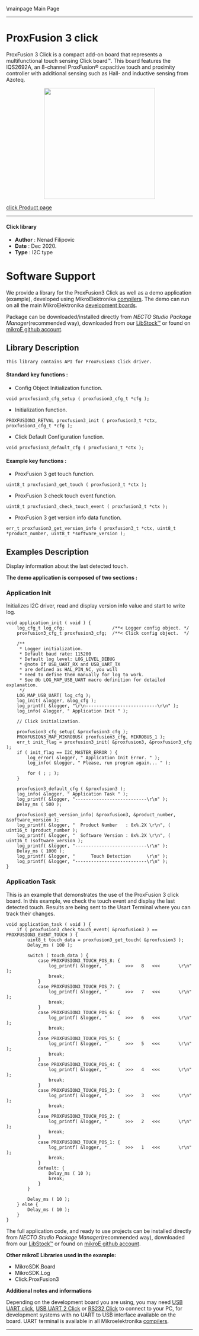 \mainpage Main Page



---
# ProxFusion 3 click

ProxFusion 3 Click is a compact add-on board that represents a multifunctional touch sensing Click board™. This board features the IQS2692A, an 8-channel ProxFusion® capacitive touch and proximity controller with additional sensing such as Hall- and inductive sensing from Azoteq.

<p align="center">
  <img src="https://download.mikroe.com/images/click_for_ide/proxfusion3_click.png" height=300px>
</p>

[click Product page](https://www.mikroe.com/proxfusion-3-click)

---


#### Click library

- **Author**        : Nenad Filipovic
- **Date**          : Dec 2020.
- **Type**          : I2C type


# Software Support

We provide a library for the ProxFusion3 Click
as well as a demo application (example), developed using MikroElektronika
[compilers](https://www.mikroe.com/necto-studio).
The demo can run on all the main MikroElektronika [development boards](https://www.mikroe.com/development-boards).

Package can be downloaded/installed directly from *NECTO Studio Package Manager*(recommended way), downloaded from our [LibStock&trade;](https://libstock.mikroe.com) or found on [mikroE github account](https://github.com/MikroElektronika/mikrosdk_click_v2/tree/master/clicks).

## Library Description

```
This library contains API for ProxFusion3 Click driver.
```

#### Standard key functions :

- Config Object Initialization function.
```
void proxfusion3_cfg_setup ( proxfusion3_cfg_t *cfg );
```

- Initialization function.
```
PROXFUSION3_RETVAL proxfusion3_init ( proxfusion3_t *ctx, proxfusion3_cfg_t *cfg );
```

- Click Default Configuration function.
```
void proxfusion3_default_cfg ( proxfusion3_t *ctx );
```

#### Example key functions :

- ProxFusion 3 get touch function.
```
uint8_t proxfusion3_get_touch ( proxfusion3_t *ctx );
```

- ProxFusion 3 check touch event function.
```
uint8_t proxfusion3_check_touch_event ( proxfusion3_t *ctx );
```

- ProxFusion 3 get version info data function.
```
err_t proxfusion3_get_version_info ( proxfusion3_t *ctx, uint8_t *product_number, uint8_t *software_version );
```

## Examples Description

Display information about the last detected touch.

**The demo application is composed of two sections :**

### Application Init

Initializes I2C driver, read and display version info value
and start to write log.

```
void application_init ( void ) {
    log_cfg_t log_cfg;                  /**< Logger config object. */
    proxfusion3_cfg_t proxfusion3_cfg;  /**< Click config object.  */

    /** 
     * Logger initialization.
     * Default baud rate: 115200
     * Default log level: LOG_LEVEL_DEBUG
     * @note If USB_UART_RX and USB_UART_TX 
     * are defined as HAL_PIN_NC, you will 
     * need to define them manually for log to work. 
     * See @b LOG_MAP_USB_UART macro definition for detailed explanation.
     */
    LOG_MAP_USB_UART( log_cfg );
    log_init( &logger, &log_cfg );
    log_printf( &logger, "\r\n---------------------------\r\n" );
    log_info( &logger, " Application Init " );

    // Click initialization.

    proxfusion3_cfg_setup( &proxfusion3_cfg );
    PROXFUSION3_MAP_MIKROBUS( proxfusion3_cfg, MIKROBUS_1 );
    err_t init_flag = proxfusion3_init( &proxfusion3, &proxfusion3_cfg );
    if ( init_flag == I2C_MASTER_ERROR ) {
        log_error( &logger, " Application Init Error. " );
        log_info( &logger, " Please, run program again... " );

        for ( ; ; );
    }

    proxfusion3_default_cfg ( &proxfusion3 );
    log_info( &logger, " Application Task " );
    log_printf( &logger, "---------------------------\r\n" );
    Delay_ms ( 500 );
    
    proxfusion3_get_version_info( &proxfusion3, &product_number, &software_version );
    log_printf( &logger, "  Product Number   : 0x%.2X \r\n", ( uint16_t )product_number );
    log_printf( &logger, "  Software Version : 0x%.2X \r\n", ( uint16_t )software_version );
    log_printf( &logger, "---------------------------\r\n" );
    Delay_ms ( 1000 );
    log_printf( &logger, "      Touch Detection      \r\n" );
    log_printf( &logger, "---------------------------\r\n" );
}
```

### Application Task

This is an example that demonstrates the use of the ProxFusion 3 click board.
In this example, we check the touch event and display the last detected touch. 
Results are being sent to the Usart Terminal where you can track their changes.

```
void application_task ( void ) {
    if ( proxfusion3_check_touch_event( &proxfusion3 ) == PROXFUSION3_EVENT_TOUCH ) {        
        uint8_t touch_data = proxfusion3_get_touch( &proxfusion3 );
        Delay_ms ( 100 );
        
        switch ( touch_data ) {
            case PROXFUSION3_TOUCH_POS_8: {
                log_printf( &logger, "       >>>   8   <<<       \r\n" );
                break;
            }
            case PROXFUSION3_TOUCH_POS_7: {
                log_printf( &logger, "       >>>   7   <<<       \r\n" );
                break;
            }
            case PROXFUSION3_TOUCH_POS_6: {
                log_printf( &logger, "       >>>   6   <<<       \r\n" );
                break;
            }
            case PROXFUSION3_TOUCH_POS_5: {
                log_printf( &logger, "       >>>   5   <<<       \r\n" );
                break;
            }
            case PROXFUSION3_TOUCH_POS_4: {
                log_printf( &logger, "       >>>   4   <<<       \r\n" );
                break;
            }
            case PROXFUSION3_TOUCH_POS_3: {
                log_printf( &logger, "       >>>   3   <<<       \r\n" );
                break;
            }
            case PROXFUSION3_TOUCH_POS_2: {
                log_printf( &logger, "       >>>   2   <<<       \r\n" );
                break;
            }
            case PROXFUSION3_TOUCH_POS_1: {
                log_printf( &logger, "       >>>   1   <<<       \r\n" );
                break;
            }
            default: {
                Delay_ms ( 10 );
                break;
            }
        }
        
        Delay_ms ( 10 );
    } else {
        Delay_ms ( 10 );
    }
}
```

The full application code, and ready to use projects can be installed directly from *NECTO Studio Package Manager*(recommended way), downloaded from our [LibStock&trade;](https://libstock.mikroe.com) or found on [mikroE github account](https://github.com/MikroElektronika/mikrosdk_click_v2/tree/master/clicks).

**Other mikroE Libraries used in the example:**

- MikroSDK.Board
- MikroSDK.Log
- Click.ProxFusion3

**Additional notes and informations**

Depending on the development board you are using, you may need
[USB UART click](https://www.mikroe.com/usb-uart-click),
[USB UART 2 Click](https://www.mikroe.com/usb-uart-2-click) or
[RS232 Click](https://www.mikroe.com/rs232-click) to connect to your PC, for
development systems with no UART to USB interface available on the board. UART
terminal is available in all Mikroelektronika
[compilers](https://shop.mikroe.com/compilers).

---
